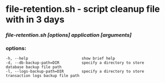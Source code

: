 # file-retention.sh - script cleanup file with in 3 days
 
### ***file-retention.sh [options] application [arguments]***
 
### options:
    -h, --help                        show brief help
    -d, --db-backup-path=DIR          specify a directory to store database backup file path
    -l, --logs-backup-path=DIR        specify a directory to store transaction logs backup file path
